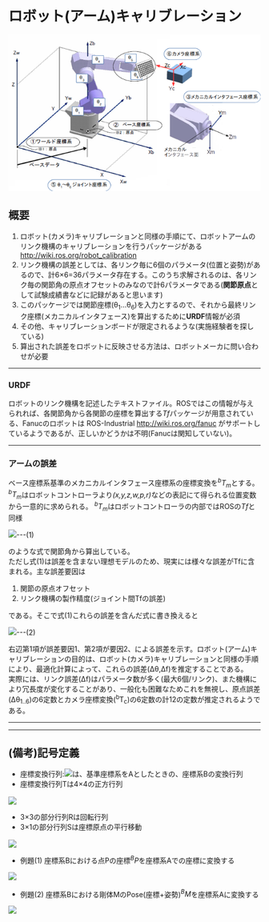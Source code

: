 # ロボット(アーム)キャリブレーション

<img src="a-calib.png" />

## 概要
1. ロボット(カメラ)キャリブレーションと同様の手順にて、ロボットアームのリンク機構のキャリブレーションを行うパッケージがある http://wiki.ros.org/robot_calibration
2. リンク機構の誤差としては、各リンク毎に6個のパラメータ(位置と姿勢)があるので、計6&times;6=36パラメータ存在する。このうち求解されるのは、各リンク毎の関節角の原点オフセットのみなので計6パラメータである(**関節原点**として試験成績書などに記録があると思います)
3. このパッケージでは関節座標(&theta;<sub>1</sub>...&theta;<sub>6</sub>)を入力とするので、それから最終リンク座標(メカニカルインタフェース)を算出するために**URDF**情報が必須
4. その他、キャリブレーションボードが限定されるような(実施経験者を探している)
5. 算出された誤差をロボットに反映させる方法は、ロボットメーカに問い合わせが必要

---

### URDF  
ロボットのリンク機構を記述したテキストファイル。ROSではこの情報が与えられれば、各関節角から各関節の座標を算出する*Tf*パッケージが用意されている、Fanucのロボットは ROS-Industrial
 http://wiki.ros.org/fanuc がサポートしているようであるが、正しいかどうかは不明(Fanucは関知していない)。  

---

### アームの誤差  
ベース座標系基準のメカニカルインタフェース座標系の座標変換を<i><sup>b</sup>T<sub>m</sub></i>とする。 <i><sup>b</sup>T<sub>m</sub></i>はロボットコントローラより<i>(x,y,z,w,p,r)</i>などの表記にて得られる位置変数から一意的に求められる。 <i><sup>b</sup>T<sub>m</sub></i>はロボットコントローラの内部ではROSの*Tf*と同様

<img src="https://latex.codecogs.com/gif.latex?{}^{b}T_{m}=f(\theta_1,...,\theta_6)" />---(1)

のような式で関節角から算出している。  
ただし式(1)は誤差を含まない理想モデルのため、現実には様々な誤差がTfに含まれる。主な誤差要因は
1. 関節の原点オフセット
2. リンク機構の製作精度(ジョイント間Tfの誤差)

である。そこで式(1)これらの誤差を含んだ式に書き換えると

<img src="https://latex.codecogs.com/gif.latex?{}^{b}T_{m}=f(\theta_1+\Delta\theta_1,...,\theta_6+\Delta\theta_6)+\Delta{f}(\theta_1,...,\theta_6)" />---(2)

右辺第1項が誤差要因1、第2項が要因2、による誤差を示す。ロボット(アーム)キャリブレーションの目的は、ロボット(カメラ)キャリブレーションと同様の手順により、最適化計算によって、これらの誤差(&Delta;&theta;,&Delta;f)を推定することである。  
実際には、リンク誤差(&Delta;f)はパラメータ数が多く(最大6個/リンク)、また機構により冗長度が変化することがあり、一般化も困難なためこれを無視し、原点誤差(&Delta;&theta;<sub>1..6</sub>)の6定数とカメラ座標変換(<sup>b</sup>T<sub>c</sub>)の6定数の計12の定数が推定されるようである。

---
---

## (備考)記号定義
- 座標変換行列:<img src="https://latex.codecogs.com/gif.latex?{}^{A}T_{B}" />は、基準座標系をAとしたときの、座標系Bの変換行列
- 座標変換行列Tは4&times;4の正方行列

<img align="center" src="https://latex.codecogs.com/gif.latex?T=\left[\begin{array}{ccc|c}&&&\\&\smash{\huge{R}}&&\smash{\huge{S}}\\&&&\\\hline0&0&0&1\end{array}\right]" />

- 3&times;3の部分行列Rは回転行列
- 3&times;1の部分行列Sは座標原点の平行移動

<img align="center" src="https://latex.codecogs.com/gif.latex?S=\left[\begin{array}{rrr}x\\y\\z\end{array}\right]" />

- 例題(1) 座標系Bにおける点Pの座標<i><sup>B</sup>P</i>を座標系Aでの座標に変換する

<img src="https://latex.codecogs.com/gif.latex?{}^{A}P={}^{A}T_{B}\cdot{}^{B}P" />

- 例題(2) 座標系Bにおける剛体MのPose(座標+姿勢)<i><sup>B</sup>M</i>を座標系Aに変換する

<img src="https://latex.codecogs.com/gif.latex?{}^{A}M={}^{A}T_{B}\cdot{}^{B}M" />
